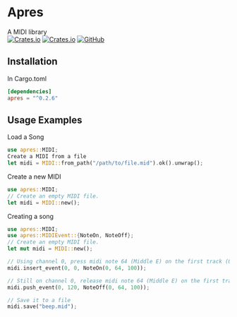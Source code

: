 # Apres
A MIDI library<br/>
[![Crates.io](https://img.shields.io/crates/d/apres?style=flat-square)](https://crates.io/crates/apres)
[![Crates.io](https://img.shields.io/crates/v/apres?style=flat-square)](https://crates.io/crates/apres)
[![GitHub](https://img.shields.io/crates/l/apres?style=flat-square)](https://burnsomni.net/project/apres/?branch=master&path=LICENSE)

## Installation
In Cargo.toml
```toml
[dependencies]
apres = "^0.2.6"
```
## Usage Examples
Load a Song
```rust
use apres::MIDI;
Create a MIDI from a file
let midi = MIDI::from_path("/path/to/file.mid").ok().unwrap();
```
Create a new MIDI
```rust
use apres::MIDI;
// Create an empty MIDI file.
let midi = MIDI::new();
```
Creating a song
```rust
use apres::MIDI;
use apres::MIDIEvent::{NoteOn, NoteOff};
// Create an empty MIDI file.
let mut midi = MIDI::new();

// Using channel 0, press midi note 64 (Middle E) on the first track (0) at the first position (0 ticks)
midi.insert_event(0, 0, NoteOn(0, 64, 100));

// Still on channel 0, release midi note 64 (Middle E) on the first track (0) one beat later (120 ticks)
midi.push_event(0, 120, NoteOff(0, 64, 100));

// Save it to a file
midi.save("beep.mid");
```
